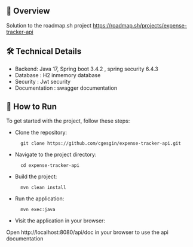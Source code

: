 ## 🎯 Overview
Solution to the roadmap.sh project https://roadmap.sh/projects/expense-tracker-api

## 🛠️ Technical Details

- Backend: Java 17, Spring boot 3.4.2 , spring security 6.4.3
- Database : H2 inmemory database
- Security : Jwt security
- Documentation : swagger documentation

## 🏃 How to Run
To get started with the project, follow these steps:

- Clone the repository:

        git clone https://github.com/cgesgin/expense-tracker-api.git

- Navigate to the project directory:

        cd expense-tracker-api

- Build the project:

        mvn clean install

- Run the application:

        mvn exec:java

- Visit the application in your browser:

Open http://localhost:8080/api/doc in your browser to use the api documentation
